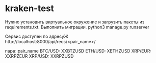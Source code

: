 # kraken-test

Нужно установить виртуальное окружение и загрузить пакеты из requirements.txt.
Выполнить миграции.
python3 manage.py runserver

Сервис доступен по адресуЖ
http://localhost:8000/api/recs/<pair_name>/

пара: pair_name
BTC/USD: XXBTZUSD
ETH/USD: XETHZUSD
XRP/EUR: XXRPZEUR
XRP/USD: XXRPZUSD